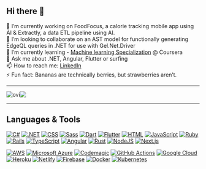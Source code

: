 ## Hi there 👋

<!--
**danielfoord/danielfoord** is a ✨ _special_ ✨ repository because its `README.md` (this file) appears on your GitHub profile.

Here are some ideas to get you started:

- 🔭 I’m currently working on ...
- 🌱 I’m currently learning ...
- 👯 I’m looking to collaborate on ...
- 🤔 I’m looking for help with ...
- 💬 Ask me about ...
- 📫 How to reach me: ...
- 😄 Pronouns: ...
- ⚡ Fun fact: ...
-->

<!--🔭 I’m currently working on - Amplify<br/> -->
🔭 I’m currently working on FoodFocus, a calorie tracking mobile app using AI & Extractly, a data ETL pipeline using AI.<br/>
👯 I’m looking to collaborate on an AST model for functionally generating EdgeQL queries in .NET for use with Gel.Net.Driver<br/>
🌱 I’m currently learning - [Machine learning Specialization](https://www.coursera.org/specializations/machine-learning-introduction) @ Coursera <br/>
💬 Ask me about .NET, Angular, Flutter or surfing <br/>
📫 How to reach me: [LinkedIn](https://www.linkedin.com/in/daniel-foord-27601b84/)<br/>
⚡ Fun fact: Bananas are technically berries, but strawberries aren’t.
    
<hr/>

<div style="display: flex;">
  <img src="https://github-readme-stats.vercel.app/api/top-langs?username=danielfoord&show_icons=true&locale=en&layout=compact&theme=tokyonight" alt="ovi"/>
  <img src="https://github-readme-streak-stats-eight.vercel.app/?user=danielfoord&theme=tokyonight">
</div>
      
<hr/>

## Languages & Tools

[![C#](https://custom-icon-badges.demolab.com/badge/C%23-%23239120.svg?logo=cshrp&logoColor=white)](#)
[![.NET](https://img.shields.io/badge/.NET-512BD4?logo=dotnet&logoColor=fff)](#)
[![CSS](https://img.shields.io/badge/CSS-639?logo=css&logoColor=fff)](#)
[![Sass](https://img.shields.io/badge/Sass-C69?logo=sass&logoColor=fff)](#)
[![Dart](https://img.shields.io/badge/Dart-%230175C2.svg?logo=dart&logoColor=white)](#)
[![Flutter](https://img.shields.io/badge/Flutter-02569B?logo=flutter&logoColor=fff)](#)
[![HTML](https://img.shields.io/badge/HTML-%23E34F26.svg?logo=html5&logoColor=white)](#)
[![JavaScript](https://img.shields.io/badge/JavaScript-F7DF1E?logo=javascript&logoColor=000)](#)
[![Ruby](https://img.shields.io/badge/Ruby-%23CC342D.svg?&logo=ruby&logoColor=white)](#)
[![Rails](https://img.shields.io/badge/Rails-%23CC0000.svg?logo=ruby-on-rails&logoColor=white)](#)
[![TypeScript](https://img.shields.io/badge/TypeScript-3178C6?logo=typescript&logoColor=fff)](#)
[![Angular](https://img.shields.io/badge/Angular-%23DD0031.svg?logo=angular&logoColor=white)](#)
[![Rust](https://img.shields.io/badge/Rust-%23000000.svg?e&logo=rust&logoColor=white)](#)
[![NodeJS](https://img.shields.io/badge/Node.js-6DA55F?logo=node.js&logoColor=white)](#)
[![Next.js](https://img.shields.io/badge/Next.js-black?logo=next.js&logoColor=white)](#)

[![AWS](https://custom-icon-badges.demolab.com/badge/AWS-%23FF9900.svg?logo=aws&logoColor=white)](#)
[![Microsoft Azure](https://custom-icon-badges.demolab.com/badge/Microsoft%20Azure-0089D6?logo=msazure&logoColor=white)](#)
[![Codemagic](https://img.shields.io/badge/Codemagic-0051FF?logo=Codemagic&logoColor=fff)](#)
[![GitHub Actions](https://img.shields.io/badge/GitHub_Actions-2088FF?logo=github-actions&logoColor=white)](#)
[![Google Cloud](https://img.shields.io/badge/Google%20Cloud-%234285F4.svg?logo=google-cloud&logoColor=white)](#)
[![Heroku](https://img.shields.io/badge/Heroku-430098?logo=heroku&logoColor=fffe)](#)
[![Netlify](https://img.shields.io/badge/Netlify-%23000000.svg?logo=netlify&logoColor=#00C7B7)](#)
[![Firebase](https://img.shields.io/badge/Firebase-039BE5?logo=Firebase&logoColor=white)](#)
[![Docker](https://img.shields.io/badge/Docker-2496ED?logo=docker&logoColor=fff)](#)
[![Kubernetes](https://img.shields.io/badge/Kubernetes-326CE5?logo=kubernetes&logoColor=fff)](#)



